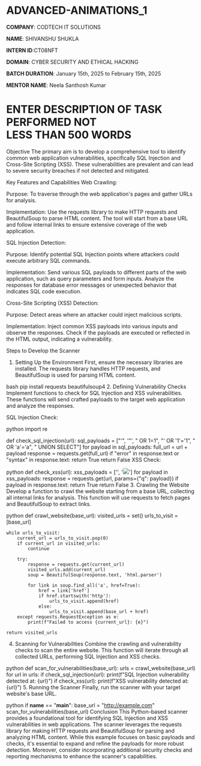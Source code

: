 # ADVANCED-ANIMATIONS_1

**COMPANY**: CODTECH IT SOLUTIONS

**NAME**: SHIVANSHU SHUKLA

**INTERN ID**:CT08NFT

**DOMAIN**: CYBER SECURITY AND ETHICAL HACKING

**BATCH DURATION**: January 15th, 2025 to February 15th, 2025

**MENTOR NAME**: Neela Santhosh Kumar

# ENTER DESCRIPTION OF TASK PERFORMED NOT LESS THAN 500 WORDS


Objective
The primary aim is to develop a comprehensive tool to identify common web application vulnerabilities, specifically SQL Injection and Cross-Site Scripting (XSS). These vulnerabilities are prevalent and can lead to severe security breaches if not detected and mitigated.

Key Features and Capabilities
Web Crawling:

Purpose: To traverse through the web application's pages and gather URLs for analysis.

Implementation: Use the requests library to make HTTP requests and BeautifulSoup to parse HTML content. The tool will start from a base URL and follow internal links to ensure extensive coverage of the web application.

SQL Injection Detection:

Purpose: Identify potential SQL Injection points where attackers could execute arbitrary SQL commands.

Implementation: Send various SQL payloads to different parts of the web application, such as query parameters and form inputs. Analyze the responses for database error messages or unexpected behavior that indicates SQL code execution.

Cross-Site Scripting (XSS) Detection:

Purpose: Detect areas where an attacker could inject malicious scripts.

Implementation: Inject common XSS payloads into various inputs and observe the responses. Check if the payloads are executed or reflected in the HTML output, indicating a vulnerability.

Steps to Develop the Scanner
1. Setting Up the Environment
First, ensure the necessary libraries are installed. The requests library handles HTTP requests, and BeautifulSoup is used for parsing HTML content.

bash
pip install requests beautifulsoup4
2. Defining Vulnerability Checks
Implement functions to check for SQL Injection and XSS vulnerabilities. These functions will send crafted payloads to the target web application and analyze the responses.

SQL Injection Check:

python
import re

def check_sql_injection(url):
    sql_payloads = ["'", '"', " OR 1=1", "' OR '1'='1", " OR 'a'='a", " UNION SELECT"]
    for payload in sql_payloads:
        full_url = url + payload
        response = requests.get(full_url)
        if "error" in response.text or "syntax" in response.text:
            return True
    return False
XSS Check:

python
def check_xss(url):
    xss_payloads = ['<script>alert(1)</script>', '<img src=x onerror=alert(1)>']
    for payload in xss_payloads:
        response = requests.get(url, params={"q": payload})
        if payload in response.text:
            return True
    return False
3. Crawling the Website
Develop a function to crawl the website starting from a base URL, collecting all internal links for analysis. This function will use requests to fetch pages and BeautifulSoup to extract links.

python
def crawl_website(base_url):
    visited_urls = set()
    urls_to_visit = [base_url]

    while urls_to_visit:
        current_url = urls_to_visit.pop(0)
        if current_url in visited_urls:
            continue

        try:
            response = requests.get(current_url)
            visited_urls.add(current_url)
            soup = BeautifulSoup(response.text, 'html.parser')

            for link in soup.find_all('a', href=True):
                href = link['href']
                if href.startswith('http'):
                    urls_to_visit.append(href)
                else:
                    urls_to_visit.append(base_url + href)
        except requests.RequestException as e:
            print(f"Failed to access {current_url}: {e}")

    return visited_urls
4. Scanning for Vulnerabilities
Combine the crawling and vulnerability checks to scan the entire website. This function will iterate through all collected URLs, performing SQL Injection and XSS checks.

python
def scan_for_vulnerabilities(base_url):
    urls = crawl_website(base_url)
    for url in urls:
        if check_sql_injection(url):
            print(f"SQL Injection vulnerability detected at: {url}")
        if check_xss(url):
            print(f"XSS vulnerability detected at: {url}")
5. Running the Scanner
Finally, run the scanner with your target website's base URL.

python
if __name__ == "__main__":
    base_url = "http://example.com"
    scan_for_vulnerabilities(base_url)
Conclusion
This Python-based scanner provides a foundational tool for identifying SQL Injection and XSS vulnerabilities in web applications. The scanner leverages the requests library for making HTTP requests and BeautifulSoup for parsing and analyzing HTML content. While this example focuses on basic payloads and checks, it's essential to expand and refine the payloads for more robust detection. Moreover, consider incorporating additional security checks and reporting mechanisms to enhance the scanner's capabilities.
